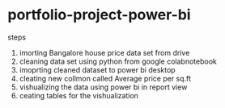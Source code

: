 # portfolio-project-power-bi
steps 
1. imorting Bangalore house price data set from drive 
2. cleaning data set using python from google colabnotebook
3. imoprting cleaned dataset to power bi desktop
4. cleating new collmon called Average price per sq.ft
5. vishualizing the data using power bi in report view
6. ceating tables for the vishualization

